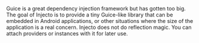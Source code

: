 Guice is a great dependency injection framework but has gotten too big. The goal of Injecto is to provide a tiny Guice-like library that can be embedded in Android applications, or other situations where the size of the application is a real concern. Injecto does not do reflection magic. You can attach providers or instances with it for later use.
